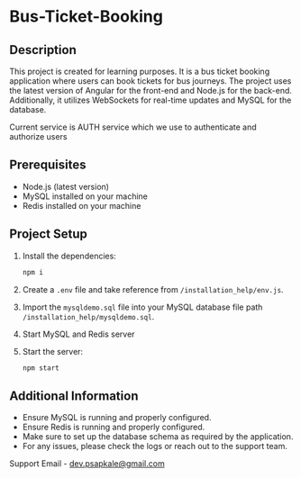 # Bus-Ticket-Booking

## Description

This project is created for learning purposes. It is a bus ticket booking application where users can book tickets for bus journeys. The project uses the latest version of Angular for the front-end and Node.js for the back-end. Additionally, it utilizes WebSockets for real-time updates and MySQL for the database.

Current service is AUTH service which we use to authenticate and authorize users


## Prerequisites

- Node.js (latest version)
- MySQL installed on your machine
- Redis installed on your machine


## Project Setup


1. Install the dependencies:
    ```bash
    npm i
    ```

2. Create a `.env` file and take reference from `/installation_help/env.js`.

3. Import the `mysqldemo.sql` file into your MySQL database file path `/installation_help/mysqldemo.sql`.

4. Start MySQL and Redis server

5. Start the server:
    ```bash
    npm start
    ```

## Additional Information

- Ensure MySQL is running and properly configured.
- Ensure Redis is running and properly configured.
- Make sure to set up the database schema as required by the application.
- For any issues, please check the logs or reach out to the support team.

Support Email - dev.psapkale@gmail.com